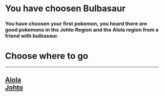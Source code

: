 # You have choosen Bulbasaur
### You have choosen your first pokemon, you heard there are good pokemons in ths Johto Region and the Alola region from a friend with bulbasaur.    
# Choose where to go 
---
[Alola](alola.md)  
[Johto](johto.md)  
---